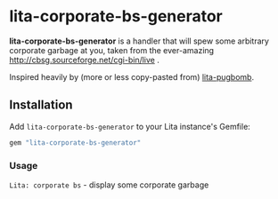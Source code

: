 # lita-corporate-bs-generator

**lita-corporate-bs-generator** is a handler that will spew some arbitrary corporate garbage at you, taken from the ever-amazing http://cbsg.sourceforge.net/cgi-bin/live .

Inspired heavily by (more or less copy-pasted from) [lita-pugbomb](https://github.com/killpack/lita-pugbomb).

## Installation

Add `lita-corporate-bs-generator` to your Lita instance's Gemfile:
``` ruby
gem "lita-corporate-bs-generator"
```

### Usage
`Lita: corporate bs` - display some corporate garbage

